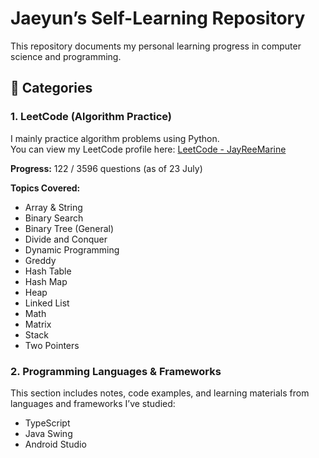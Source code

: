 # Jaeyun’s Self-Learning Repository

This repository documents my personal learning progress in computer science and programming.

## 📂 Categories

### 1. LeetCode (Algorithm Practice)

I mainly practice algorithm problems using Python.  
You can view my LeetCode profile here: [LeetCode - JayReeMarine](https://leetcode.com/u/JayReeMarine/)

**Progress:** 122 / 3596 questions (as of 23 July)

**Topics Covered:**

- Array & String
- Binary Search
- Binary Tree (General)
- Divide and Conquer
- Dynamic Programming
- Greddy
- Hash Table
- Hash Map
- Heap
- Linked List
- Math
- Matrix
- Stack
- Two Pointers

### 2. Programming Languages & Frameworks

This section includes notes, code examples, and learning materials from languages and frameworks I’ve studied:

- TypeScript
- Java Swing
- Android Studio
